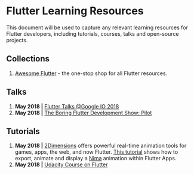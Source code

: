 # Flutter Learning Resources

This document will be used to capture any relevant learning resources for Flutter developers, including tutorials, courses, talks and open-source projects. 

## Collections

1. [Awesome Flutter](https://github.com/Solido/awesome-flutter) - the one-stop shop for all Flutter resources. 

## Talks

1. **May 2018 |** [Flutter Talks @Google IO 2018](https://www.youtube.com/watch?v=fq4N0hgOWzU&list=PLOU2XLYxmsIJ7dsVN4iRuA7BT8XHzGtCr)
2. **May 2018 |** [The Boring Flutter Development Show: Pilot](https://www.youtube.com/watch?v=yr8F2S3Amas)

## Tutorials

1. **May 2018 |** [2Dimensions](https://www.2dimensions.com) offers powerful real-time animation tools for games, apps, the web, and now Flutter. [This tutorial](https://www.2dimensions.com/learn/manual/export/flutter) shows how to export, animate and display a [Nima](https://www.2dimensions.com/runtimes) animation within Flutter Apps.
2. **May 2018 |** [Udacity Course on Flutter](https://www.udacity.com/course/build-native-mobile-apps-with-flutter--ud905) 
